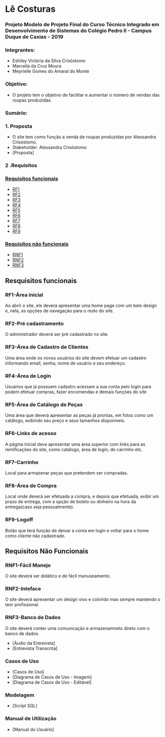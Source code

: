 # Lê Costuras

### Projeto Modelo de Projeto Final do Curso Técnico Integrado em Desenvolvimento de Sistemas do Colégio Pedro II - Campus Duque de Caxias - 2019

### Integrantes:
- Eshiley Victória da Silva Crisóstomo
- Marcella da Cruz Moura
- Meyrielle Gomes do Amaral do Monte

### Objetivo:
- O projeto tem o objetivo de facilitar e aumentar o número de vendas das roupas produzidas.

### Sumário:



### 1. Proposta
- O site tem como função a venda de roupas produzidas por Alessandra Crisóstomo.
- Stakeholder: Alessandra Crisóstomo
- [Proposta]


### 2 .Requisitos
### [Requisitos funcionais](#requisitos-funcionais)
* [RF1](#rf1-área-inicial)
* [RF2](#rf2-pré-cadastramento)
* [RF3](#rf3-área-de-cadastro-de-clientes)
* [RF4](#rf4-área-de-login)
* [RF5](#rf5-área-de-catálogo-de-peças)
* [RF6](#rf6-links-de-acesso)
* [RF7](#rf9-carrinho)
* [RF8](#rf10-área-de-compra)
* [RF9](#rf11-logoff)

### [Requisitos não funcionais](#requisitos-não-funcionais)
* [RNF1](#rnf1-fácil-manejo)
* [RNF2](#rnf2-inteface)
* [RNF3](#rnf4-banco-de-dados)

## Resquisitos funcionais
### RF1-Área inicial
Ao abrir o site, ele deverá apresentar uma home page com um belo design e, nela, as opções de navegação para o resto do site.
### RF2-Pré cadastramento
O administrador deverá ser pré cadastrado no site.
### RF3-Área de Cadastro de Clientes
Uma área onde os novos usuários do site devem efetuar um cadastro informando email, senha, nome de usuário e seu endereço.
### RF4-Área de Login
Usuários que já possuem cadastro acessam a sua conta pelo login para podem efetuar compras, fazer encomendas e demais funções do site
### RF5-Área de Catálogo de Peças
Uma área que deverá apresentar as peças já prontas, em fotos como um catálogo, exibindo seu preço e seus tamanhos disponíveis.
### RF6-Links de acesso
A página inicial deve apresentar uma área superior com links para as remificaçôes do site, como catálogo, área de login, do carrinho etc.
### RF7-Carrinho
Local para armazenar peças que pretendem ser compradas.
### RF8-Área de Compra
Local onde deverá ser efetuada a compra, e depois que efetuada, exibir um prazo de entrega, com a opção de boleto ou dinheiro na hora da entrega(caso seja pessoalmente).
### RF9-Logoff
Botão que terá função de deixar a conta em login e voltar para o home como cliente não cadastrado.


## Requisitos Não Funcionais

### RNF1-Fácil Manejo
O site deverá ser didático e de fácil manuseamento.
### RNF2-Inteface
O site deverá apresentar um design vivo e colorido mas sempre mantendo o teor profissional.
### RNF3-Banco de Dados
O site deverá conter uma comunicação e armazenamneto direto com o banco de dados.

- [Áudio da Entrevista]
- [Entrevista Transcrita]

### Casos de Uso

- [Casos de Uso]
- [Diagrama de Casos de Uso - Imagem]
- [Diagrama de Casos de Uso - Editável]

### Modelagem
- [Script SQL]

### Manual de Utilização
- [Manual do Usuário]

